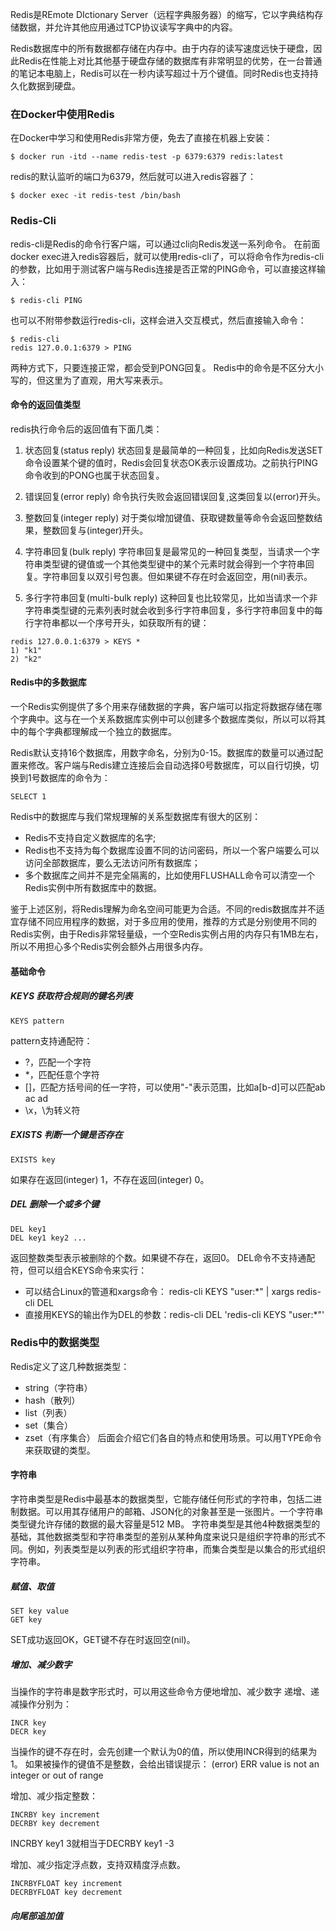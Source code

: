 
Redis是REmote DIctionary Server（远程字典服务器）的缩写，它以字典结构存储数据，并允许其他应用通过TCP协议读写字典中的内容。

Redis数据库中的所有数据都存储在内存中。由于内存的读写速度远快于硬盘，因此Redis在性能上对比其他基于硬盘存储的数据库有非常明显的优势，在一台普通的笔记本电脑上，Redis可以在一秒内读写超过十万个键值。同时Redis也支持持久化数据到硬盘。

### 在Docker中使用Redis
在Docker中学习和使用Redis非常方便，免去了直接在机器上安装：
```
$ docker run -itd --name redis-test -p 6379:6379 redis:latest
```
redis的默认监听的端口为6379，然后就可以进入redis容器了：
```
$ docker exec -it redis-test /bin/bash
```

### Redis-Cli
redis-cli是Redis的命令行客户端，可以通过cli向Redis发送一系列命令。
在前面docker exec进入redis容器后，就可以使用redis-cli了，可以将命令作为redis-cli的参数，比如用于测试客户端与Redis连接是否正常的PING命令，可以直接这样输入：
```
$ redis-cli PING
```
也可以不附带参数运行redis-cli，这样会进入交互模式，然后直接输入命令：
```
$ redis-cli
redis 127.0.0.1:6379 > PING
```
两种方式下，只要连接正常，都会受到PONG回复。
Redis中的命令是不区分大小写的，但这里为了直观，用大写来表示。

#### 命令的返回值类型
redis执行命令后的返回值有下面几类：
1. 状态回复(status reply)
状态回复是最简单的一种回复，比如向Redis发送SET命令设置某个键的值时，Redis会回复状态OK表示设置成功。之前执行PING命令收到的PONG也属于状态回复。

2. 错误回复(error reply)
命令执行失败会返回错误回复,这类回复以(error)开头。

3. 整数回复(integer reply)
对于类似增加键值、获取键数量等命令会返回整数结果，整数回复与(integer)开头。

4. 字符串回复(bulk reply)
字符串回复是最常见的一种回复类型，当请求一个字符串类型键的键值或一个其他类型键中的某个元素时就会得到一个字符串回复。字符串回复以双引号包裹。但如果键不存在时会返回空，用(nil)表示。

5. 多行字符串回复(multi-bulk reply)
这种回复也比较常见，比如当请求一个非字符串类型键的元素列表时就会收到多行字符串回复，多行字符串回复中的每行字符串都以一个序号开头，如获取所有的键：
```
redis 127.0.0.1:6379 > KEYS *
1) "k1"
2) "k2"
```

#### Redis中的多数据库 
一个Redis实例提供了多个用来存储数据的字典，客户端可以指定将数据存储在哪个字典中。这与在一个关系数据库实例中可以创建多个数据库类似，所以可以将其中的每个字典都理解成一个独立的数据库。

Redis默认支持16个数据库，用数字命名，分别为0-15。数据库的数量可以通过配置来修改。客户端与Redis建立连接后会自动选择0号数据库，可以自行切换，切换到1号数据库的命令为：
```
SELECT 1
```

Redis中的数据库与我们常规理解的关系型数据库有很大的区别：
- Redis不支持自定义数据库的名字;
- Redis也不支持为每个数据库设置不同的访问密码，所以一个客户端要么可以访问全部数据库，要么无法访问所有数据库；
- 多个数据库之间并不是完全隔离的，比如使用FLUSHALL命令可以清空一个Redis实例中所有数据库中的数据。

鉴于上述区别，将Redis理解为命名空间可能更为合适。不同的redis数据库并不适宜存储不同应用程序的数据，对于多应用的使用，推荐的方式是分别使用不同的Redis实例，由于Redis非常轻量级，一个空Redis实例占用的内存只有1MB左右，所以不用担心多个Redis实例会额外占用很多内存。

#### 基础命令
##### KEYS 获取符合规则的键名列表
```
KEYS pattern
```
pattern支持通配符：
- ?，匹配一个字符
- *，匹配任意个字符
- []，匹配方括号间的任一字符，可以使用"-"表示范围，比如a[b-d]可以匹配ab ac ad
- \x，\为转义符

##### EXISTS 判断一个键是否存在
```
EXISTS key
```
如果存在返回(integer) 1，不存在返回(integer) 0。

##### DEL 删除一个或多个键
```
DEL key1
DEL key1 key2 ...
```
返回整数类型表示被删除的个数。如果键不存在，返回0。
DEL命令不支持通配符，但可以组合KEYS命令来实行：
- 可以结合Linux的管道和xargs命令： redis-cli KEYS "user:*" | xargs redis-cli DEL
- 直接用KEYS的输出作为DEL的参数：redis-cli DEL 'redis-cli KEYS "user:*"'

### Redis中的数据类型
Redis定义了这几种数据类型：
- string（字符串）
- hash（散列）
- list（列表）
- set（集合）
- zset（有序集合）
后面会介绍它们各自的特点和使用场景。可以用TYPE命令来获取键的类型。

#### 字符串
字符串类型是Redis中最基本的数据类型，它能存储任何形式的字符串，包括二进制数据。可以用其存储用户的邮箱、JSON化的对象甚至是一张图片。一个字符串类型键允许存储的数据的最大容量是512 MB。
字符串类型是其他4种数据类型的基础，其他数据类型和字符串类型的差别从某种角度来说只是组织字符串的形式不同。例如，列表类型是以列表的形式组织字符串，而集合类型是以集合的形式组织字符串。

##### 赋值、取值
```
SET key value
GET key
```
SET成功返回OK，GET键不存在时返回空(nil)。

##### 增加、减少数字
当操作的字符串是数字形式时，可以用这些命令方便地增加、减少数字
递增、递减操作分别为：
```
INCR key
DECR key
```
当操作的键不存在时，会先创建一个默认为0的值，所以使用INCR得到的结果为1。
如果被操作的键值不是整数，会给出错误提示： (error) ERR value is not an integer or out of range

增加、减少指定整数：
```
INCRBY key increment
DECRBY key decrement
```
INCRBY key1 3就相当于DECRBY key1 -3

增加、减少指定浮点数，支持双精度浮点数。
```
INCRBYFLOAT key increment
DECRBYFLOAT key decrement
```

##### 向尾部追加值


